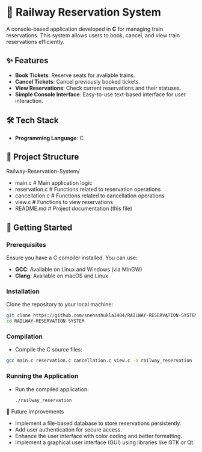 # 🚆 Railway Reservation System

A console-based application developed in **C** for managing train reservations. This system allows users to book, cancel, and view train reservations efficiently.

## ✨ Features
- **Book Tickets**: Reserve seats for available trains.
- **Cancel Tickets**: Cancel previously booked tickets.
- **View Reservations**: Check current reservations and their statuses.
- **Simple Console Interface**: Easy-to-use text-based interface for user interaction.

## 🛠️ Tech Stack
- **Programming Language**: C

## 📂 Project Structure
Railway-Reservation-System/
- main.c              # Main application logic
- reservation.c       # Functions related to reservation operations
- cancellation.c      # Functions related to cancellation operations
- view.c              # Functions to view reservations
- README.md           # Project documentation (this file)

## 🚀 Getting Started

### Prerequisites
Ensure you have a C compiler installed. You can use:
- **GCC**: Available on Linux and Windows (via MinGW)
- **Clang**: Available on macOS and Linux

### Installation
Clone the repository to your local machine:
```bash
git clone https://github.com/snehashukla1404/RAILWAY-RESERVATION-SYSTEM.git
cd RAILWAY-RESERVATION-SYSTEM
```

### Compilation
- Compile the C source files:
```bash
gcc main.c reservation.c cancellation.c view.c -o railway_reservation
```

### Running the Application
- Run the compiled application:
  ```bash
  ./railway_reservation
  ```

🧩 Future Improvements
- Implement a file-based database to store reservations persistently.
- Add user authentication for secure access.
- Enhance the user interface with color coding and better formatting.
- Implement a graphical user interface (GUI) using libraries like GTK or Qt.
